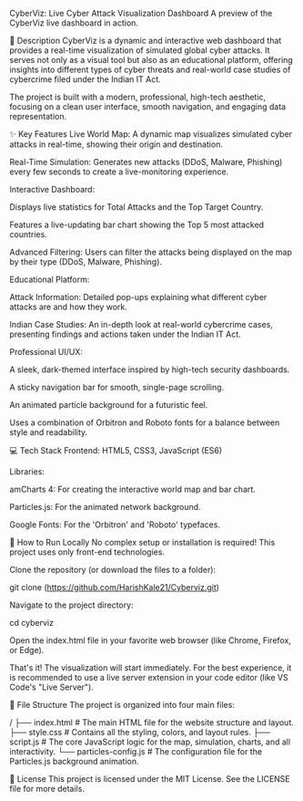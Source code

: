 CyberViz: Live Cyber Attack Visualization Dashboard
A preview of the CyberViz live dashboard in action.

📜 Description
CyberViz is a dynamic and interactive web dashboard that provides a real-time visualization of simulated global cyber attacks. It serves not only as a visual tool but also as an educational platform, offering insights into different types of cyber threats and real-world case studies of cybercrime filed under the Indian IT Act.

The project is built with a modern, professional, high-tech aesthetic, focusing on a clean user interface, smooth navigation, and engaging data representation.

✨ Key Features
Live World Map: A dynamic map visualizes simulated cyber attacks in real-time, showing their origin and destination.

Real-Time Simulation: Generates new attacks (DDoS, Malware, Phishing) every few seconds to create a live-monitoring experience.

Interactive Dashboard:

Displays live statistics for Total Attacks and the Top Target Country.

Features a live-updating bar chart showing the Top 5 most attacked countries.

Advanced Filtering: Users can filter the attacks being displayed on the map by their type (DDoS, Malware, Phishing).

Educational Platform:

Attack Information: Detailed pop-ups explaining what different cyber attacks are and how they work.

Indian Case Studies: An in-depth look at real-world cybercrime cases, presenting findings and actions taken under the Indian IT Act.

Professional UI/UX:

A sleek, dark-themed interface inspired by high-tech security dashboards.

A sticky navigation bar for smooth, single-page scrolling.

An animated particle background for a futuristic feel.

Uses a combination of Orbitron and Roboto fonts for a balance between style and readability.

💻 Tech Stack
Frontend: HTML5, CSS3, JavaScript (ES6)

Libraries:

amCharts 4: For creating the interactive world map and bar chart.

Particles.js: For the animated network background.

Google Fonts: For the 'Orbitron' and 'Roboto' typefaces.

🚀 How to Run Locally
No complex setup or installation is required! This project uses only front-end technologies.

Clone the repository (or download the files to a folder):

git clone (https://github.com/HarishKale21/Cyberviz.git)

Navigate to the project directory:

cd cyberviz

Open the index.html file in your favorite web browser (like Chrome, Firefox, or Edge).

That's it! The visualization will start immediately. For the best experience, it is recommended to use a live server extension in your code editor (like VS Code's "Live Server").

📂 File Structure
The project is organized into four main files:

/
├── index.html          # The main HTML file for the website structure and layout.
├── style.css           # Contains all the styling, colors, and layout rules.
├── script.js           # The core JavaScript logic for the map, simulation, charts, and all interactivity.
└── particles-config.js # The configuration file for the Particles.js background animation.

📄 License
This project is licensed under the MIT License. See the LICENSE file for more details.

